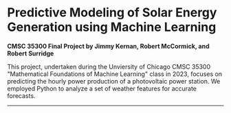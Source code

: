 # Predictive Modeling of Solar Energy Generation using Machine Learning

**CMSC 35300 Final Project by Jimmy Kernan, Robert McCormick, and Robert Surridge**

This project, undertaken during the Unviersity of Chicago CMSC 35300 "Mathematical Foundations of Machine Learning" class in 2023, focuses on predicting the hourly power production of a photovoltaic power station. We employed Python to analyze a set of weather features for accurate forecasts.

---
